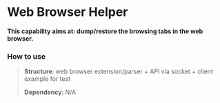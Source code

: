 # Web Browser Helper

**This capability aims at: dump/restore the browsing tabs in the web browser.**



### How to use

> **Structure**: web browser extension/parser + API via socket + client example for test
>
> **Dependency**: N/A



